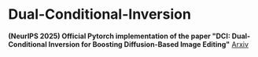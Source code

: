 # Dual-Conditional-Inversion
**(NeurIPS 2025) Official Pytorch implementation of the paper "DCI: Dual-Conditional Inversion for Boosting Diffusion-Based Image Editing"**
[Arxiv](https://arxiv.org/abs/2506.02560)
